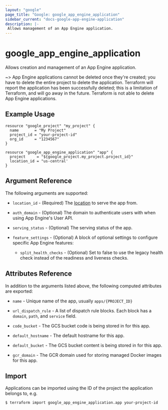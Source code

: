 ```yaml
---
layout: "google"
page_title: "Google: google_app_engine_application"
sidebar_current: "docs-google-app-engine-application"
description: |-
 Allows management of an App Engine application.
---
```


# google_app_engine_application

Allows creation and management of an App Engine application.

~> App Engine applications cannot be deleted once they're created; you have to delete the
   entire project to delete the application. Terraform will report the application has been
   successfully deleted; this is a limitation of Terraform, and will go away in the future.
   Terraform is not able to delete App Engine applications.

## Example Usage

```hcl
resource "google_project" "my_project" {
  name       = "My Project"
  project_id = "your-project-id"
  org_id     = "1234567"
}

resource "google_app_engine_application" "app" {
  project     = "${google_project.my_project.project_id}"
  location_id = "us-central'
}
```

## Argument Reference

The following arguments are supported:

* `location_id` - (Required) The [location](https://cloud.google.com/appengine/docs/locations)
   to serve the app from.

* `auth_domain` - (Optional) The domain to authenticate users with when using App Engine's User API.

* `serving_status` - (Optional) The serving status of the app.

* `feature_settings` - (Optional) A block of optional settings to configure specific App Engine features:

  * `split_health_checks` - (Optional) Set to false to use the legacy health check instead of the readiness
    and liveness checks.

## Attributes Reference

In addition to the arguments listed above, the following computed attributes are
exported:

* `name` - Unique name of the app, usually `apps/{PROJECT_ID}`

* `url_dispatch_rule` - A list of dispatch rule blocks. Each block has a `domain`, `path`, and `service` field.

* `code_bucket` - The GCS bucket code is being stored in for this app.

* `default_hostname` - The default hostname for this app.

* `default_bucket` - The GCS bucket content is being stored in for this app.

* `gcr_domain` - The GCR domain used for storing managed Docker images for this app.

## Import

Applications can be imported using the ID of the project the application belongs to, e.g.

```
$ terraform import google_app_engine_application.app your-project-id
```
